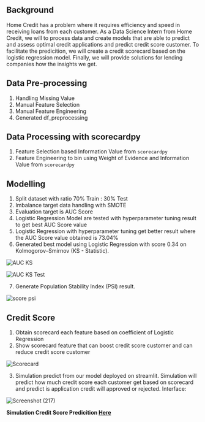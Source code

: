 **Background**
---
Home Credit has a problem where it requires efficiency and speed in receiving loans from each customer. As a Data Science Intern from Home Credit, we will to process data and create models that are able to predict and assess optimal credit applications and predict credit score customer. To facilitate the predicition, we will create a credit scorecard based on the logistic regression model. Finally, we will provide solutions for lending companies how the insights we get.

**Data Pre-processing**
---
1. Handling Missing Value
2. Manual Feature Selection
3. Manual Feature Engineering
4. Generated df_preprocessing

**Data Processing with scorecardpy**
---
1. Feature Selection based Information Value from `scorecardpy`
2. Feature Engineering to bin using Weight of Evidence and Information Value from `scorecardpy`


**Modelling**
---
1. Split dataset with ratio 70% Train : 30% Test
2. Imbalance target data handling with SMOTE
3. Evaluation target is AUC Score 
4. Logistic Regression Model are tested with hyperparameter tuning result to get best AUC Score value
5. Logistic Regression with hyperparameter tuning get better result where the AUC Score value obtained is 73.04%
6. Generated best model using Logistic Regression with score 0.34 on Kolmogorov–Smirnov (KS - Statistic).
 
![AUC   KS](https://user-images.githubusercontent.com/68262798/200212973-3006a673-af71-4985-a682-adc2edc5193d.png)

![AUC   KS Test](https://user-images.githubusercontent.com/68262798/200213743-239950ab-0513-4759-aa4d-a1b114223b1e.png)

7. Generate Population Stability Index (PSI) result.
 
![score psi](https://user-images.githubusercontent.com/68262798/200214335-d39fdc20-7edd-4ac7-9be2-156305cb0974.png)

**Credit Score**
---
1. Obtain scorecard each feature based on coefficient of Logistic Regression
2. Show scorecard feature that can boost credit score customer and can reduce credit score customer
 
![Scorecard](https://user-images.githubusercontent.com/68262798/200218491-b9187940-caa1-4f11-a60c-29eca227773b.png)


3. Simulation predict from our model deployed on streamlit. Simulation will predict how much credit score each customer get based on scorecard and predict is application credit will approved or rejected.
Interface:

![Screenshot (217)](https://user-images.githubusercontent.com/68262798/200217778-6e355640-6451-455b-85f1-6bf4a2198590.png)


**Simulation Credit Score Predicition [Here](https://audryannoor-home-credit-vix-streamlitapp-c7h57p.streamlit.app/)**
